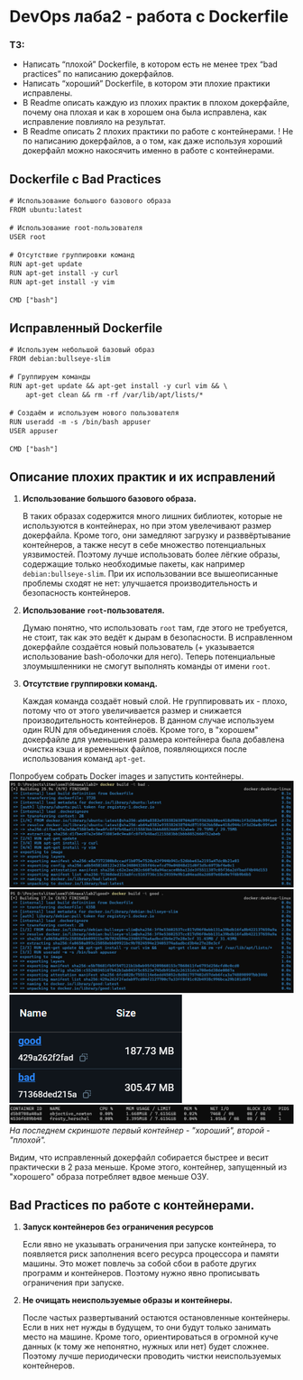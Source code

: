 # DevOps лаба2 - работа с Dockerfile
### ТЗ:
- Написать “плохой” Dockerfile, в котором есть не менее трех “bad practices” по написанию докерфайлов.
- Написать “хороший” Dockerfile, в котором эти плохие практики исправлены.
- В Readme описать каждую из плохих практик в плохом докерфайле, почему она плохая и как в хорошем она была исправлена, как исправление повлияло на результат.
- В Readme описать 2 плохих практики по работе с контейнерами. ! Не по написанию докерфайлов, а о том, как даже используя хороший докерфайл можно накосячить именно в работе с контейнерами.


## Dockerfile с Bad Practices
```
# Использование большого базового образа
FROM ubuntu:latest  

# Использование root-пользователя
USER root  

# Отсутствие группировки команд
RUN apt-get update  
RUN apt-get install -y curl  
RUN apt-get install -y vim  

CMD ["bash"]
```
## Исправленный Dockerfile
```
# Используем небольшой базовый образ
FROM debian:bullseye-slim  

# Группируем команды
RUN apt-get update && apt-get install -y curl vim && \
    apt-get clean && rm -rf /var/lib/apt/lists/*

# Создаём и используем нового пользователя
RUN useradd -m -s /bin/bash appuser  
USER appuser  

CMD ["bash"]
```
## Описание плохих практик и их исправлений
1. **Использование большого базового образа.**

   В таких образах содержится много лишних библиотек, которые не используются в контейнерах, но при этом увелечивают размер докерфайла. Кроме того, они замедляют загрузку и разввёртывание контейнеров, а также несут в себе множество потенциальных уязвимостей.
   Поэтому лучше использовать более лёгкие образы, содержащие только необходимые пакеты, как например `debian:bullseye-slim`. При их использовании все вышеописанные проблемы сходят не нет: улучшается производительность и безопасность контейнеров. 
2. **Использование `root`-пользователя.**

   Думаю понятно, что использовать `root` там, где этого не требуется, не стоит, так как это ведёт к дырам в безопасности.
   В исправленном докерфайле создаётся новый пользователь (+ указывается использование bash-оболочки для него). Теперь потенциальные злоумышленники не смогут выполнять команды от имени `root`.
3. **Отсутствие группировки команд.**

   Каждая команда создаёт новый слой. Не группироввать их - плохо, потому что от этого увеличивается размер и снижается производительность контейнеров.
   В данном случае используем один RUN для объединения слоёв. Кроме того, в "хорошем" докерфайле для уменьшения размера контейнера была добавлена очистка кэша и временных файлов, появляющихся после использования команд `apt-get`.

Попробуем собрать Docker images и запустить контейнеры.
![](Screenshot_2.png)
![](Screenshot_3.png)
![](Screenshot_5.png)
![](Screenshot_4.png)
_На последнем скриншоте первый контейнер - "хороший", второй - "плохой"._

Видим, что исправленный докерфайл собирается быстрее и весит практически в 2 раза меньше. Кроме этого, контейнер, запущенный из "хорошего" образа потребляет вдвое меньше ОЗУ.

## Bad Practices по работе с контейнерами.
1. **Запуск контейнеров без ограничения ресурсов**

   Если явно не указывать ограничения при запуске контейнера, то появляется риск заполнения всего ресурса процессора и памяти машины. Это может повлечь за собой сбои в работе других программ и контейнеров. Поэтому нужно явно прописывать ограничения при запуске.

2. **Не очищать неиспользуемые образы и контейнеры.**

   После частых развертываний остаются остановленные контейнеры. Если в них нет нужды в будущем, то они будут только занимать место на машине. Кроме того, ориентироваться в огромной куче данных (к тому же непонятно, нужных или нет) будет сложнее. Поэтому лучше периодически проводить чистки неиспользуемых контейнеров.
